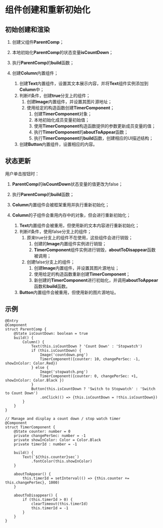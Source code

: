 # 组件创建和重新初始化

## 初始创建和渲染

1. 创建父组件**ParentComp**；

2. 本地初始化**ParentComp**的状态变量**isCountDown**；

3. 执行**ParentComp**的**build**函数；

4. 创建**Column**内置组件；
   1. 创建**Text**内置组件，设置其文本展示内容，并将**Text**组件实例添加到**Column**中；
   2. 判断if条件，创建**true**分支上的组件；
       1. 创建**Image**内置组件，并设置其图片源地址；
       2. 使用给定的构造函数创建**TimerComponent**；
           1. 创建**TimerComponent**对象；
           2. 本地初始化成员变量初始值；
           3. 使用**TimerComponent**构造函数提供的参数更新成员变量的值；
           4. 执行**TimerComponent**的**aboutToAppear**函数；
           5. 执行**TimerComponent**的**build**函数，创建相应的UI描述结构；
   3. 创建**Button**内置组件，设置相应的内容。


## 状态更新

用户单击按钮时：

1. **ParentComp**的**isCountDown**状态变量的值更改为false；

2. 执行**ParentComp**的**build**函数；

3. **Column**内置组件会被框架重用并执行重新初始化；

4. **Column**的子组件会重用内存中的对象，但会进行重新初始化；
   1. **Text**内置组件会被重用，但使用新的文本内容进行重新初始化；
   2. 判断if条件，使用false分支上的组件；
       1. 原来true分支上的组件不在使用，这些组件会进行销毁；
           1. 创建的**Image**内置组件实例进行销毁；
           2. **TimerComponent**组件实例进行销毁，**aboutToDisappear**函数被调用；
       2. 创建false分支上的组件；
           1. 创建**Image**内置组件，并设置其图片源地址；
           2. 使用给定的构造函数重新创建**TimerComponent**；
           3. 新创建的**TimerComponent**进行初始化，并调用**aboutToAppear**函数和**build**函数。
   3. **Button**内置组件会被重用，但使用新的图片源地址。


## 示例

```
@Entry
@Component
struct ParentComp {
    @State isCountDown: boolean = true
    build() {
        Column() {
            Text(this.isCountDown ? 'Count Down' : 'Stopwatch')
            if (this.isCountDown) {
                Image('countdown.png')
                TimerComponent({counter: 10, changePerSec: -1, showInColor: Color.Red})
            } else {
                Image('stopwatch.png')
                TimerComponent({counter: 0, changePerSec: +1, showInColor: Color.Black })
            }
            Button(this.isCountDown ? 'Switch to Stopwatch' : 'Switch to Count Down')
                .onClick(() => {this.isCountDown = !this.isCountDown})
        }
    }
}

// Manage and display a count down / stop watch timer
@Component
struct TimerComponent {
    @State counter: number = 0
    private changePerSec: number = -1
    private showInColor: Color = Color.Black
    private timerId : number = -1

    build() {
        Text(`${this.counter}sec`)
            .fontColor(this.showInColor)
    }

    aboutToAppear() {
        this.timerId = setInterval(() => {this.counter += this.changePerSec}, 1000)
    }

    aboutToDisappear() {
        if (this.timerId > 0) {
            clearTimeout(this.timerId)
            this.timerId = -1
        }
    }
}   
```
